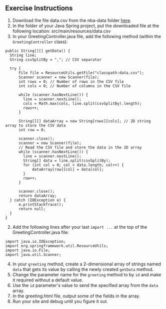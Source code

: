 ## Exercise Instructions
1. Download the file data.csv from the nba-data folder [here]([url](https://github.com/eanugent/cs-review/blob/main/2023-06-08/nba-data/data.csv)).
2. In the folder of your Java Spring project, put the downloaded file at the following location: src/main/resources/data.csv
3. In your GreetingController.java file, add the following method (within the `GreetingController` class):
```
public String[][] getData() {
  String line;
  String csvSplitBy = ","; // CSV separator

  try {
      File file = ResourceUtils.getFile("classpath:data.csv");
      Scanner scanner = new Scanner(file);
      int rows = 0; // Number of rows in the CSV file
      int cols = 0; // Number of columns in the CSV file

      while (scanner.hasNextLine()) {
        line = scanner.nextLine();
        cols = Math.max(cols, line.split(csvSplitBy).length);
        rows++;
      }

      String[][] dataArray = new String[rows][cols]; // 2D string array to store the CSV data
      int row = 0;

      scanner.close();
      scanner = new Scanner(file);
      // Read the CSV file and store the data in the 2D array
      while (scanner.hasNextLine()) {
        line = scanner.nextLine();
        String[] data = line.split(csvSplitBy);
        for (int col = 0; col < data.length; col++) {
            dataArray[row][col] = data[col];
        }
        row++;
      }

      scanner.close();
      return dataArray;
  } catch (IOException e) {
      e.printStackTrace();
      return null;
  }
}
```
2. Add the following lines after your last `import ...` at the top of the GreetingController.java file:
```
import java.io.IOException;
import org.springframework.util.ResourceUtils;
import java.io.File;
import java.util.Scanner;
```
4. In your `greeting` method, create a 2-dimensional array of strings named `data` that gets its value by calling the newly created `getData` method.
5. Change the parameter name for the `greeting` method to by `id` and make it required without a default value.
6. Use the `id` parameter's value to send the specified array from the `data` array.
7. In the greeting.html file, output some of the fields in the array.
8. Run your site and debug until you figure it out.
